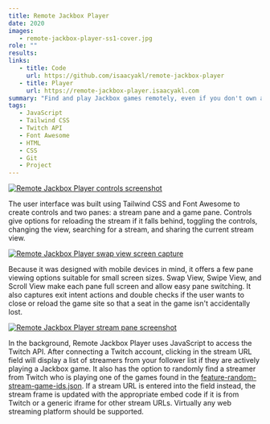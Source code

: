 ```yaml
---
title: Remote Jackbox Player
date: 2020
images:
   - remote-jackbox-player-ss1-cover.jpg
role: ""
results:
links:
   - title: Code
     url: https://github.com/isaacyakl/remote-jackbox-player
   - title: Player
     url: https://remote-jackbox-player.isaacyakl.com
summary: "Find and play Jackbox games remotely, even if you don't own any. Enter a stream URL or connect a Twitch account to start playing. This player was written in 2020 when COVID-19 was keeping everyone apart, and it aims to bring friends and family together through Jackbox games. This player was designed with mobile devices in mind, so it offers a few viewing options that make it easy to move between the stream and game panes. Try it on your 📲 smartphone and tablet!"
tags:
   - JavaScript
   - Tailwind CSS
   - Twitch API
   - Font Awesome
   - HTML
   - CSS
   - Git
   - Project
---
```


[![Remote Jackbox Player controls screenshot](/img/work/remote-jackbox-player-ss3-controls.jpg)](/img/work/remote-jackbox-player-ss3-controls.jpg)

The user interface was built using Tailwind CSS and Font Awesome to create controls and two panes: a stream pane and a game pane. Controls give options for reloading the stream if it falls behind, toggling the controls, changing the view, searching for a stream, and sharing the current stream view.

[![Remote Jackbox Player swap view screen capture](/img/work/remote-jackbox-player-ss2-swap-view.gif)](/img/work/remote-jackbox-player-ss2-swap-view.gif)

Because it was designed with mobile devices in mind, it offers a few pane viewing options suitable for small screen sizes. Swap View, Swipe View, and Scroll View make each pane full screen and allow easy pane switching. It also captures exit intent actions and double checks if the user wants to close or reload the game site so that a seat in the game isn't accidentally lost.

[![Remote Jackbox Player stream pane screenshot](/img/work/remote-jackbox-player-ss4-stream-pane.jpg)](/img/work/remote-jackbox-player-ss4-stream-pane.jpg)

In the background, Remote Jackbox Player uses JavaScript to access the Twitch API. After connecting a Twitch account, clicking in the stream URL field will display a list of streamers from your follower list if they are actively playing a Jackbox game. It also has the option to randomly find a streamer from Twitch who is playing one of the games found in the [feature-random-stream-game-ids.json](https://github.com/isaacyakl/remote-jackbox-player/blob/master/feature-random-stream-game-ids.json). If a stream URL is entered into the field instead, the stream frame is updated with the appropriate embed code if it is from Twitch or a generic iframe for other stream URLs. Virtually any web streaming platform should be supported.
